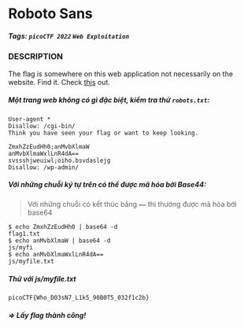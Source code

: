 # Roboto Sans
##### Tags: `picoCTF 2022` `Web Exploitation`
### DESCRIPTION
The flag is somewhere on this web application not necessarily on the website. Find it. Check [this](http://saturn.picoctf.net:59901/) out.
##### Một trang web không có gì đặc biệt, kiểm tra thử `robots.txt`:
```
User-agent *
Disallow: /cgi-bin/
Think you have seen your flag or want to keep looking.

ZmxhZzEudHh0;anMvbXlmaW
anMvbXlmaWxlLnR4dA==
svssshjweuiwl;oiho.bsvdaslejg
Disallow: /wp-admin/
```
##### Với những chuỗi ký tự trên có thể được mã hóa bởi Base44: 
> Với những chuỗi có kết thúc bằng `==` thì thường được mã hóa bởi base64
```
$ echo ZmxhZzEudHh0 | base64 -d
flag1.txt
$ echo anMvbXlmaW | base64 -d
js/myfi
$ echo anMvbXlmaWxlLnR4dA==
js/myfile.txt

```
##### Thử với js/myfile.txt
```
picoCTF{Who_D03sN7_L1k5_90B0T5_032f1c2b}
```
##### => Lấy flag thành công!
    
